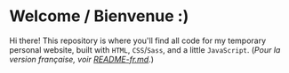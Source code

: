 # Welcome / Bienvenue :)

Hi there! This repository is where you'll find all code for my temporary personal website, built with `HTML`, `CSS`/`Sass`, and a little `JavaScript`. (*Pour la version française, voir [README-fr.md](README-fr.md).*)
